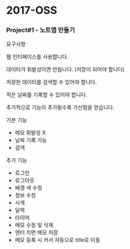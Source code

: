 # **2017-OSS**

### Project#1 - 노트앱 만들기

요구사항

웹 인터페이스를 사용합니다.

데이터가 휘발성이면 안됩니다. (저장이 되어야 합니다)

저장한 데이터를 검색할 수 있어야 합니다.

적은 날짜를 기록할 수 있어야 합니다.

추가적으로 기능이 추가될수록 가산점을 얻습니다.



기본 기능
* 메모 휘발성 X
* 날짜 기록 가능
* 검색

추가 기능
* 로그인
* 로그아웃
* 배경 색 수정
* 정보 수정
* 시계
* 달력
* 타이머
* 메모 수정 및 삭제
* 엔터 치면 메모 저장
* 메모 등록 시 커서 자동으로 title로 이동


